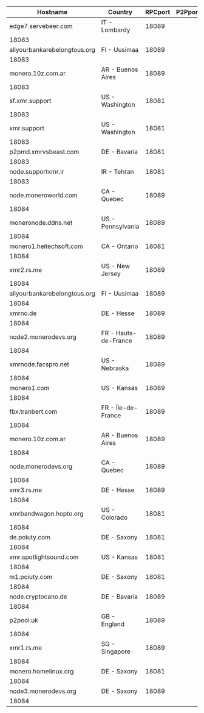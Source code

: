 Hostname | Country | RPCport | P2Pport
--- | --- | --- | ---
edge7.servebeer.com | IT - Lombardy | 18089
 | 18083
allyourbankarebelongtous.org | FI - Uusimaa | 18089
 | 18083
monero.10z.com.ar | AR - Buenos Aires | 18089
 | 18083
sf.xmr.support | US - Washington | 18081
 | 18083
xmr.support | US - Washington | 18081
 | 18083
p2pmd.xmrvsbeast.com | DE - Bavaria | 18081
 | 18083
node.supportxmr.ir | IR - Tehran | 18081
 | 18083
node.moneroworld.com | CA - Quebec | 18089
 | 18084
moneronode.ddns.net | US - Pennsylvania | 18089
 | 18084
monero1.heitechsoft.com | CA - Ontario | 18081
 | 18084
xmr2.rs.me | US - New Jersey | 18089
 | 18084
allyourbankarebelongtous.org | FI - Uusimaa | 18089
 | 18084
xmrno.de | DE - Hesse | 18089
 | 18084
node2.monerodevs.org | FR - Hauts-de-France | 18089
 | 18084
xmrnode.facspro.net | US - Nebraska | 18089
 | 18084
monero1.com | US - Kansas | 18089
 | 18084
fbx.tranbert.com | FR - Île-de-France | 18089
 | 18084
monero.10z.com.ar | AR - Buenos Aires | 18089
 | 18084
node.monerodevs.org | CA - Quebec | 18089
 | 18084
xmr3.rs.me | DE - Hesse | 18089
 | 18084
xmrbandwagon.hopto.org | US - Colorado | 18081
 | 18084
de.poiuty.com | DE - Saxony | 18081
 | 18084
xmr.spotlightsound.com | US - Kansas | 18081
 | 18084
m1.poiuty.com | DE - Saxony | 18081
 | 18084
node.cryptocano.de | DE - Bavaria | 18089
 | 18084
p2pool.uk | GB - England | 18089
 | 18084
xmr1.rs.me | SG - Singapore | 18089
 | 18084
monero.homelinux.org | DE - Saxony | 18081
 | 18084
node3.monerodevs.org | DE - Saxony | 18089
 | 18084
